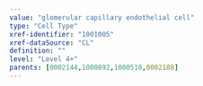 ```yaml
---
value: "glomerular capillary endothelial cell"
type: "Cell Type"
xref-identifier: "1001005"
xref-dataSource: "CL"
definition: ""
level: "Level 4+"
parents: [0002144,1000892,1000510,0002188]
---
```

